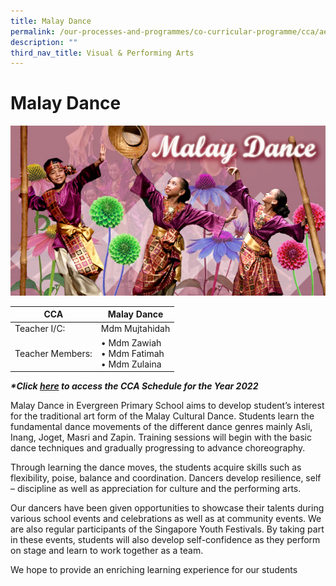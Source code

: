 ```yaml
---
title: Malay Dance
permalink: /our-processes-and-programmes/co-curricular-programme/cca/aesthetics/malay-dance
description: ""
third_nav_title: Visual & Performing Arts
---
```

# **Malay Dance**

![](/images/malaydance2016.jpg)

| CCA   	| Malay Dance 	|
|---	|---	|
| Teacher I/C:  	| Mdm Mujtahidah 	|
| Teacher Members:  	| • Mdm Zawiah<br>• Mdm Fatimah<br>• Mdm Zulaina 	|


**_\*Click [here](https://docs.google.com/document/d/19yQQeYbcNUBPsW_j2nrgEeGdv8sUMdf_e79um_QsFDM/edit) to access the CCA Schedule for the Year 2022_**  

  

Malay Dance in Evergreen Primary School aims to develop student’s interest for the traditional art form of the Malay Cultural Dance. Students learn the fundamental dance movements of the different dance genres mainly Asli, Inang, Joget, Masri and Zapin. Training sessions will begin with the basic dance techniques and gradually progressing to advance choreography.

Through learning the dance moves, the students acquire skills such as flexibility, poise, balance and coordination. Dancers develop resilience, self – discipline as well as appreciation for culture and the performing arts.

Our dancers have been given opportunities to showcase their talents during various school events and celebrations as well as at community events. We are also regular participants of the Singapore Youth Festivals. By taking part in these events, students will also develop self-confidence as they perform on stage and learn to work together as a team.

We hope to provide an enriching learning experience for our students